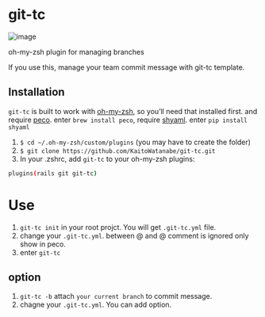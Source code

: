 # git-tc

![image](https://github.com/KaitoWatanabe/git-tc/blob/master/git-tc.gif)

oh-my-zsh plugin for managing branches

If you use this, manage your team commit message with git-tc template. 


## Installation

`git-tc` is built to work with [oh-my-zsh](https://github.com/robbyrussell/oh-my-zsh/), so you’ll need that installed first.
and require [peco](https://github.com/peco/peco). enter `brew install peco`, require [shyaml](https://github.com/0k/shyaml). enter `pip install shyaml`

1. `$ cd ~/.oh-my-zsh/custom/plugins` (you may have to create the folder)
2. `$ git clone https://github.com/KaitoWatanabe/git-tc.git`
3. In your .zshrc, add `git-tc` to your oh-my-zsh plugins:
   
  ```bash 
  plugins(rails git git-tc)
  ```

  # Use
  1. `git-tc init` in your root projct. You will get `.git-tc.yml` file.
  2. change your `.git-tc.yml`. between @ and @ comment is ignored only show in peco.
  3. enter `git-tc`

  ## option
  1. `git-tc -b` attach `your current branch` to commit message.
  2. chagne your `.git-tc.yml`. You can add option.
